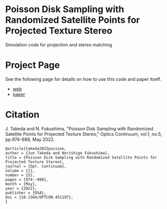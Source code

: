 # Poisson Disk Sampling with Randomized Satellite Points for Projected Texture Stereo
Simulation code for projection and stereo matching

# Project Page
See the following page for details on how to use this code and paper itself.

* [web](https://norishigefukushima.github.io/PDSRSP_ProjectedTextureStereo/)
* [paper](http://opg.optica.org/optcon/abstract.cfm?URI=optcon-1-5-974)

# Citation
J. Takeda and N. Fukushima, "Poisson Disk Sampling with Randomized Satellite Points for Projected Texture Stereo," Optics Continuum, vol.1, no.5, pp.974-988, May 2022.

```
@article{takeda2022poisson,
author = {Jun Takeda and Norishige Fukushima},
title = {Poisson Disk Sampling with Randomized Satellite Points for Projected Texture Stereo},
journal = {Opt. Continuum},
volume = {1},
number = {5},
pages = {974--988},
month = {May},
year = {2022},
publisher = {OSA},
doi = {10.1364/OPTCON.451197},
}
```
